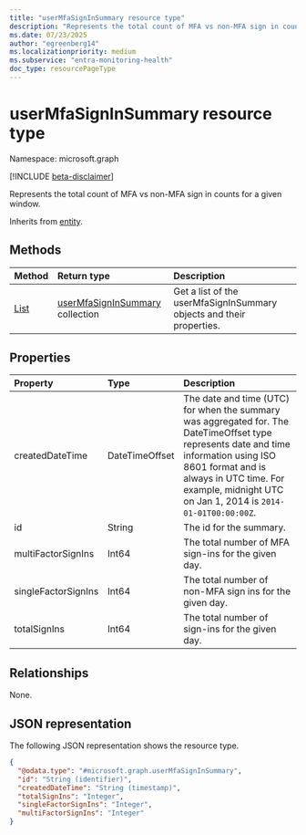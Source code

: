 ```yaml
---
title: "userMfaSignInSummary resource type"
description: "Represents the total count of MFA vs non-MFA sign in counts for a given window."
ms.date: 07/23/2025
author: "egreenberg14"
ms.localizationpriority: medium
ms.subservice: "entra-monitoring-health"
doc_type: resourcePageType
---
```


# userMfaSignInSummary resource type

Namespace: microsoft.graph

[!INCLUDE [beta-disclaimer](../../includes/beta-disclaimer.md)]

Represents the total count of MFA vs non-MFA sign in counts for a given window.

Inherits from [entity](../resources/entity.md).

## Methods
|Method|Return type|Description|
|:---|:---|:---|
|[List](../api/authenticationmethodsroot-list-usermfasigninsummary.md)|[userMfaSignInSummary](../resources/usermfasigninsummary.md) collection|Get a list of the userMfaSignInSummary objects and their properties.|

## Properties
|Property|Type|Description|
|:---|:---|:---|
|createdDateTime|DateTimeOffset|The date and time (UTC) for when the summary was aggregated for. The DateTimeOffset type represents date and time information using ISO 8601 format and is always in UTC time. For example, midnight UTC on Jan 1, 2014 is `2014-01-01T00:00:00Z`.|
|id|String|The id for the summary.|
|multiFactorSignIns|Int64|The total number of MFA sign-ins for the given day.|
|singleFactorSignIns|Int64|The total number of non-MFA sign ins for the given day.|
|totalSignIns|Int64|The total number of sign-ins for the given day.|

## Relationships
None.

## JSON representation
The following JSON representation shows the resource type.
<!-- {
  "blockType": "resource",
  "keyProperty": "id",
  "@odata.type": "microsoft.graph.userMfaSignInSummary",
  "baseType": "microsoft.graph.entity",
  "openType": false
}
-->
``` json
{
  "@odata.type": "#microsoft.graph.userMfaSignInSummary",
  "id": "String (identifier)",
  "createdDateTime": "String (timestamp)",
  "totalSignIns": "Integer",
  "singleFactorSignIns": "Integer",
  "multiFactorSignIns": "Integer"
}
```

